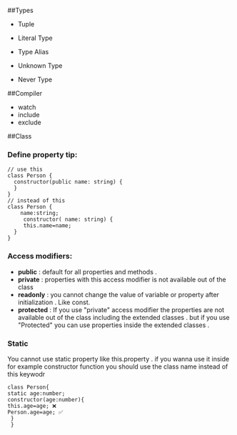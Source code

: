 ##Types

* Tuple

* Literal Type
* Type Alias

*  Unknown Type

*  Never Type

##Compiler

* watch
* include
* exclude

##Class

### Define property tip:
	// use this
	class Person {
	  constructor(public name: string) {
	  }
	}
	// instead of this 
	class Person {
		name:string;
	 	 constructor( name: string) {
	 	 this.name=name;
	  }
	}
### Access modifiers:
* **public** : default for all properties and methods . 
* **private** : properties with this access modifier is not available out of the class
* **readonly** : you cannot change the value of variable or property after initialization . Like const.
* **protected** : If you use "private" access modifier the properties are not available out of the class including the extended classes . but if you use "Protected" you can use properties inside the extended classes .


### Static
You cannot use static property like this.property . 
if you wanna use it inside for example constructor function you should use the class name instead of this keywodr 

	class Person{
    static age:number;
	constructor(age:number){
	this.age=age; ❌
	Person.age=age; ✅
	 }
	 }